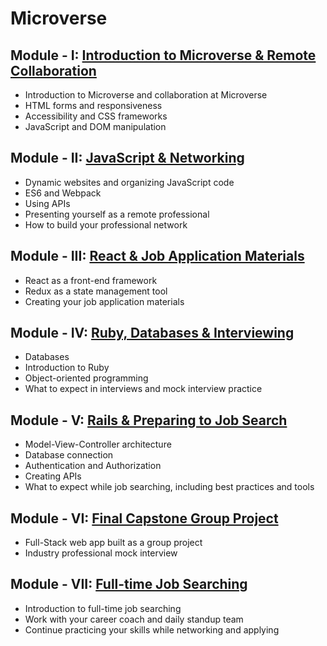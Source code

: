 # Microverse

## Module - I: [Introduction to Microverse & Remote Collaboration](https://github.com/CodeBitChips/Microverse/blob/main/Module-I)
- Introduction to Microverse and collaboration at Microverse
- HTML forms and responsiveness
- Accessibility and CSS frameworks
- JavaScript and DOM manipulation

## Module - II: [JavaScript & Networking](https://github.com/CodeBitChips/Microverse/blob/main/Module-II)
- Dynamic websites and organizing JavaScript code
- ES6 and Webpack
- Using APIs
- Presenting yourself as a remote professional
- How to build your professional network

## Module - III: [React & Job Application Materials](https://github.com/CodeBitChips/Microverse/blob/main/Module-III)
- React as a front-end framework
- Redux as a state management tool
- Creating your job application materials

## Module - IV: [Ruby, Databases & Interviewing](https://github.com/CodeBitChips/Microverse/blob/main/Module-IV)
- Databases
- Introduction to Ruby
- Object-oriented programming
- What to expect in interviews and mock interview practice

## Module - V: [Rails & Preparing to Job Search](https://github.com/CodeBitChips/Microverse/blob/main/Module-V)
- Model-View-Controller architecture
- Database connection
- Authentication and Authorization
- Creating APIs
- What to expect while job searching, including best practices and tools

## Module - VI: [Final Capstone Group Project](https://github.com/CodeBitChips/Microverse/blob/main/Module-VI)
- Full-Stack web app built as a group project
- Industry professional mock interview

## Module - VII: [Full-time Job Searching](https://github.com/CodeBitChips/Microverse/blob/main/Module-VII)
- Introduction to full-time job searching
- Work with your career coach and daily standup team
- Continue practicing your skills while networking and applying